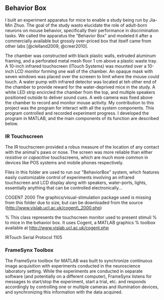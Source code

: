 ## Behavior Box
I built an experiment apparatus for mice to enable a study being run by Jia-Min Zhuo. The goal of the  study wasto elucidate the role of adult-born neurons on mouse behavior, specifically their performance in discrimination tasks. We called the apparatus the "Behavior Box" and modeled it after a commercially available but grossly over-priced box that itself came from other labs [@clelland2009, @creer2010]. 

The chamber was constructed with black plastic walls, extruded aluminum framing, and a perforated metal mesh floor 1 cm above a plastic waste tray. A 10-inch infrared touchscreen (ITouch Systems) was mounted over a 10-inch LCD monitor forming one wall of the chamber. An opaque mask with seven windows was placed over the screeen to limit where the mouse could touch. A water pump with infrared detector was located at teh other end of the chamber to provide reward for the water-deprived mice in the study. A white LED strip encircled the chamber from the top, and multiple speakers positioned outside to deliver sound cues. A web camera was fixed above the chamber to record and monitor mouse activity. My contribution to this project was the program for interact with all the system components. This program controlled and recorded experiment progress. I developed the program in MATLAB, and the main components of its function are described below.


### IR Touchscreen
The IR touchscreen provided a robus measure of the location of any contact with the animal's paws or nose. The screen was more reliable than either *resistive* or *capacitive* touchscreens, which are much more common in devices like POS systems and mobile phones respectively. 

Files in this folder are used to run our "BehaviorBox" system, which features easily customizable control of experiments involving an infrared touchscreen and LCD display along with speakers, water-ports, lights, essentially anything that can be controlled electronically...

COGENT 2000 The graphics/visual-stimulation package used is missing from this folder due to size, but can be downloaded from the source (http://www.vislab.ucl.ac.uk/cogent\_2000.php)

<!-- TouchDisplay, TouchInterface, Speaker, NiDaqInterface, DataFile, BehaviorFile, DataLogger, BehaviorBox, BehaviorBoxController, PositionData, Rectangle  -->
% This class represents the touchscreen monitor used to present stimuli % to mice in the behavior box. It uses Cogent, a MATLAB graphics % toolbox available at http://www.vislab.ucl.ac.uk/cogent.php

<!-- touch screen, FrameSynx + DataFile, Hardware Control -->
IRTouch Serial Protocol 1105

### FrameSynx Toolbox

The FrameSynx toolbox for MATLAB was built to synchronize continuous image acquisition with experiments conducted in the neuroscience laboratory setting. While the experiments are conducted in separate software (and potentially on a different computer), FrameSynx listens for messages to start/stop the experiment, start a trial, etc. and responds accordingly by controlling one or multiple cameras and illumination devices, and synchronizing this information with the data acquired.